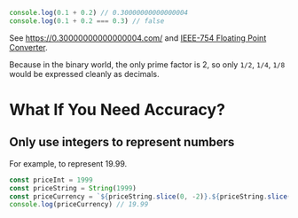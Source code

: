 ```js
console.log(0.1 + 0.2) // 0.30000000000000004
console.log(0.1 + 0.2 === 0.3) // false
```

See https://0.30000000000000004.com/ and [IEEE-754 Floating Point Converter](https://www.h-schmidt.net/FloatConverter/IEEE754.html).

Because in the binary world, the only prime factor is 2, so only `1/2`, `1/4`, `1/8` would be expressed cleanly as decimals.

# What If You Need Accuracy?

## Only use integers to represent numbers

For example, to represent 19.99.

```js
const priceInt = 1999
const priceString = String(1999)
const priceCurrency = `${priceString.slice(0, -2)}.${priceString.slice(-2)}`
console.log(priceCurrency) // 19.99
```
